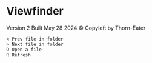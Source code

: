 # Viewfinder
Version 2 Built May 28 2024
© Copyleft by Thorn-Eater

```
< Prev file in folder
> Next file in folder
O Open a file
R Refresh
```